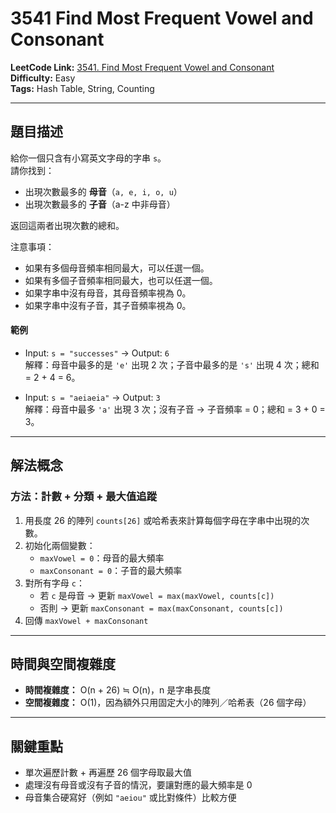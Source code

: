 # 3541 Find Most Frequent Vowel and Consonant

**LeetCode Link:** [3541. Find Most Frequent Vowel and Consonant](https://leetcode.com/problems/find-most-frequent-vowel-and-consonant/)  
**Difficulty:** Easy  
**Tags:** Hash Table, String, Counting

---

## 題目描述
給你一個只含有小寫英文字母的字串 `s`。  
請你找到：

- 出現次數最多的 **母音**（`a, e, i, o, u`）  
- 出現次數最多的 **子音**（a-z 中非母音）  

返回這兩者出現次數的總和。  

注意事項：
- 如果有多個母音頻率相同最大，可以任選一個。
- 如果有多個子音頻率相同最大，也可以任選一個。
- 如果字串中沒有母音，其母音頻率視為 0。
- 如果字串中沒有子音，其子音頻率視為 0。

#### 範例
- Input: `s = "successes"` → Output: `6`  
  解釋：母音中最多的是 `'e'` 出現 2 次；子音中最多的是 `'s'` 出現 4 次；總和 = 2 + 4 = 6。

- Input: `s = "aeiaeia"` → Output: `3`  
  解釋：母音中最多 `'a'` 出現 3 次；沒有子音 → 子音頻率 = 0；總和 = 3 + 0 = 3。

---

## 解法概念

### 方法：計數 + 分類 + 最大值追蹤
1. 用長度 26 的陣列 `counts[26]` 或哈希表來計算每個字母在字串中出現的次數。  
2. 初始化兩個變數：
   - `maxVowel = 0`：母音的最大頻率  
   - `maxConsonant = 0`：子音的最大頻率  
3. 對所有字母 `c`：
   - 若 `c` 是母音 → 更新 `maxVowel = max(maxVowel, counts[c])`  
   - 否則 → 更新 `maxConsonant = max(maxConsonant, counts[c])`  
4. 回傳 `maxVowel + maxConsonant`

---

## 時間與空間複雜度
- **時間複雜度：** O(n + 26) ≒ O(n)，n 是字串長度  
- **空間複雜度：** O(1)，因為額外只用固定大小的陣列／哈希表（26 個字母）

---

## 關鍵重點
- 單次遍歷計數 + 再遍歷 26 個字母取最大值  
- 處理沒有母音或沒有子音的情況，要讓對應的最大頻率是 0  
- 母音集合硬寫好（例如 `"aeiou"` 或比對條件）比較方便